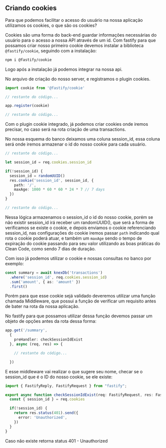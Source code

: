 ## Criando cookies

Para que podemos facilitar o acesso do usuário na nossa aplicação utilizamos os cookies, o que são os cookies?

Cookies são uma forma do back-end guardar informações necessárias do usuário para o acesso a nossa API através de um id. Com fastify para que possamos criar nosso primeiro cookie devemos instalar a biblioteca `@fastify/cookie`, seguindo com a instalação:

```bash
npm i @fastify/cookie
```

Logo após a instalação já podemos integrar na nossa api.

No arquivo de criação do nosso server, e registramos o plugin cookies. 

```ts
import cookie from '@fastify/cookie'

// restante do código...

app.register(cookie)

// restante do código...
```

Com o plugin cookie integrado, já podemos criar cookies onde iremos precisar, no caso será na rota criação de uma transactions. 

No nossa esquema do banco deixamos uma coluna session_id, essa coluna será onde iremos armazenar o id do nosso cookie para cada usuário.

```ts
// restante do código...

let session_id = req.cookies.session_id

if(!session_id) {
  session_id = randomUUID()
  res.cookie('session_id', session_id, {
    path: '/',
    maxAge: 1000 * 60 * 60 * 24 * 7 // 7 days
  })
}

// restante do código...
```

Nessa lógica armazenamos o session_id o id do nosso cookie, porém se não existir session_id irá receber um randomUUID(), que será a forma de verificamos se existe o cookie, e depois enviamos o cookie referenciando session_id, nas configurações do cookie iremos passar `path` indicando qual rota o cookie poderá atuar, e também um `maxAge` sendo o tempo de expiração do cookie passando para seu valor utilizando as boas práticas do Clean Code, como sendo 7 dias de duração.

Com isso já podemos utilizar o cookie e nossas consultas no banco por exemplo:

```ts
const summary = await knexDb('transactions')
  .where('session_id', req.cookies.session_id)
  .sum('amount', { as: 'amount' })
  .first()
```

Porém para que esse cookie sejá validado deveremos utilizar uma função chamada Middleware, que possui a função de verificar um requisito antes de bater na rota da nossa aplicação.

No fastify para que possamos utilizar dessa função devemos passar um objeto de opções antes da rota dessa forma:

```ts
app.get('/summary', 
  { 
    preHandler: checkSessionIdExist 
  }, async (req, res) => {

    // restante do código...

  })
```

E esse middleware vai realizar o que sugere seu nome, checar se o session_id que é o ID do nosso cookie, se ele existe:

```ts
import { FastifyReply, FastifyRequest } from "fastify";

export async function checkSessionIdExist(req: FastifyRequest, res: FastifyReply) {
  const { session_id } = req.cookies

  if(!session_id) {
    return res.status(401).send({
      error: 'Unauthorized',
    })
  }
}
```

Caso não existe retorna status 401 - Unauthorized